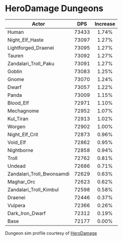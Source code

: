 # HeroDamage Dungeons
| Actor | DPS | Increase |
|---|:---:|:---:|
|Human|73433|1.74%|
|Night_Elf_Haste|73097|1.27%|
|Lightforged_Draenei|73095|1.27%|
|Tauren|73092|1.27%|
|Zandalari_Troll_Paku|73091|1.27%|
|Goblin|73083|1.25%|
|Gnome|73070|1.24%|
|Dwarf|73057|1.22%|
|Panda|73009|1.15%|
|Blood_Elf|72971|1.10%|
|Mechagnome|72952|1.07%|
|Kul_Tiran|72913|1.02%|
|Worgen|72902|1.00%|
|Night_Elf_Crit|72873|0.96%|
|Void_Elf|72862|0.95%|
|Nightborne|72858|0.94%|
|Troll|72762|0.81%|
|Undead|72686|0.71%|
|Zandalari_Troll_Bwonsamdi|72629|0.63%|
|Maghar_Orc|72623|0.62%|
|Zandalari_Troll_Kimbul|72598|0.58%|
|Draenei|72446|0.37%|
|Vulpera|72366|0.26%|
|Dark_Iron_Dwarf|72312|0.19%|
|Base|72177|0.00%|

 Dungeon sim profile courtesy of [HeroDamage](https://www.herodamage.com/)
